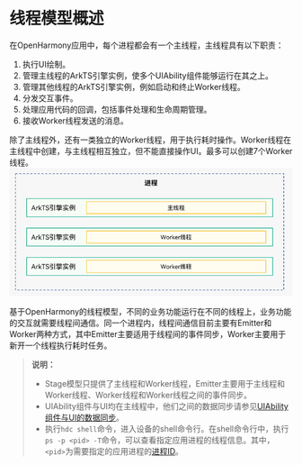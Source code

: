 # 线程模型概述

在OpenHarmony应用中，每个进程都会有一个主线程，主线程具有以下职责：

1. 执行UI绘制。
2. 管理主线程的ArkTS引擎实例，使多个UIAbility组件能够运行在其之上。
3. 管理其他线程的ArkTS引擎实例，例如启动和终止Worker线程。
4. 分发交互事件。
5. 处理应用代码的回调，包括事件处理和生命周期管理。
6. 接收Worker线程发送的消息。

除了主线程外，还有一类独立的Worker线程，用于执行耗时操作。Worker线程在主线程中创建，与主线程相互独立，但不能直接操作UI。最多可以创建7个Worker线程。  
![thread-model-stage](figures/thread-model-stage.png)

基于OpenHarmony的线程模型，不同的业务功能运行在不同的线程上，业务功能的交互就需要线程间通信。同一个进程内，线程间通信目前主要有Emitter和Worker两种方式，其中Emitter主要适用于线程间的事件同步，Worker主要用于新开一个线程执行耗时任务。

> **说明：**
>
> - Stage模型只提供了主线程和Worker线程，Emitter主要用于主线程和Worker线程、Worker线程和Worker线程之间的事件同步。
> - UIAbility组件与UI均在主线程中，他们之间的数据同步请参见[UIAbility组件与UI的数据同步](uiability-data-sync-with-ui.md)。
> - 执行`hdc shell`命令，进入设备的shell命令行。在shell命令行中，执行`ps -p <pid> -T`命令，可以查看指定应用进程的线程信息。其中，`<pid>`为需要指定的应用进程的[进程ID](process-model-stage.md)。

